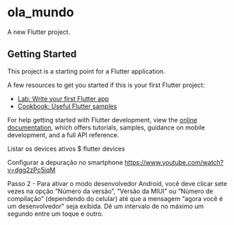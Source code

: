 # ola_mundo

A new Flutter project.

## Getting Started

This project is a starting point for a Flutter application.

A few resources to get you started if this is your first Flutter project:

- [Lab: Write your first Flutter app](https://docs.flutter.dev/get-started/codelab)
- [Cookbook: Useful Flutter samples](https://docs.flutter.dev/cookbook)

For help getting started with Flutter development, view the
[online documentation](https://docs.flutter.dev/), which offers tutorials,
samples, guidance on mobile development, and a full API reference.

Listar os devices ativos
$ flutter devices

Configurar a depuração no smartphone
https://www.youtube.com/watch?v=dgg2zPc5jqM

Passo 2 - Para ativar o modo desenvolvedor Android, você deve clicar sete vezes na opção “Número da versão”, “Versão da MIUI” ou “Número de compilação” (dependendo do celular) até que a mensagem “agora você é um desenvolvedor" seja exibida. Dê um intervalo de no máximo um segundo entre um toque e outro.
